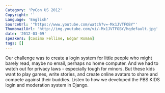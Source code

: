 ```yaml
---
Category: 'PyCon US 2012'
Copyright: ''
Language: 'English'
SourceUrl: '"https://www.youtube.com/watch?v=-Mx1JVTFOBY"'
ThumbnailUrl: 'http://img.youtube.com/vi/-Mx1JVTFOBY/hqdefault.jpg'
date: '2012-03-09'
speakers: [Cosimo Felline, Edgar Roman]
tags: []
---
```

Our challenge was to create a login system for little people who might barely
read, maybe no email, perhaps no home computer. And we had to watch out for
privacy laws - especially tough for minors. But these kids want to play games,
write stories, and create online avatars to share and compete against their
buddies. Listen to how we developed the PBS KIDS login and moderation system
in Django.

